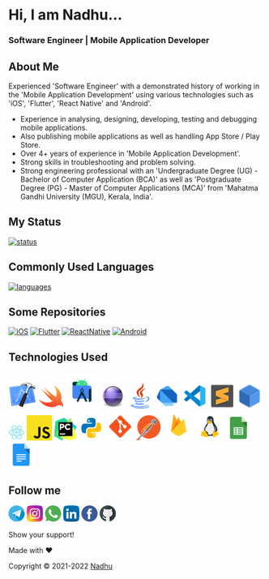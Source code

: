 # Hi, I am Nadhu...
### Software Engineer | Mobile Application Developer


## About Me
Experienced 'Software Engineer' with a demonstrated history of working in the 'Mobile Application Development' using various technologies such as 'iOS', 'Flutter', 'React Native' and 'Android'.

- Experience in analysing, designing, developing, testing and debugging mobile applications. 
- Also publishing mobile applications as well as handling App Store / Play Store.
- Over 4+ years of experience in 'Mobile Application Development'.
- Strong skills in troubleshooting and problem solving.
- Strong engineering professional with an 'Undergraduate Degree (UG) - Bachelor of Computer Application (BCA)' as well as 'Postgraduate Degree (PG) - Master of Computer Applications (MCA)' from 'Mahatma Gandhi University (MGU), Kerala, India'.


## My Status
[![status](https://github-readme-stats.vercel.app/api?username=iamnadhu&show_icons=true&theme=radical)](https://github.com/iamnadhu)


## Commonly Used Languages
[![languages](https://github-readme-stats.vercel.app/api/top-langs/?username=iamnadhu&langs_count=8)](https://github.com/iamnadhu)


## Some Repositories
[![iOS](https://github-readme-stats.vercel.app/api/pin/?username=iamnadhu&repo=iOS)](https://github.com/iamnadhu/iOS)
[![Flutter](https://github-readme-stats.vercel.app/api/pin/?username=iamnadhu&repo=Flutter)](https://github.com/iamnadhu/Flutter)
[![ReactNative](https://github-readme-stats.vercel.app/api/pin/?username=iamnadhu&repo=ReactNative)](https://github.com/iamnadhu/ReactNative)
[![Android](https://github-readme-stats.vercel.app/api/pin/?username=iamnadhu&repo=Android)](https://github.com/iamnadhu/Android)


## Technologies Used
[<img src="https://github.com/iamnadhu/iamnadhu/blob/main/Resources/xcode-icon.png">](https://github.com/iamnadhu)
[<img src="https://github.com/iamnadhu/iamnadhu/blob/main/Resources/swift-icon.png">](https://github.com/iamnadhu)
[<img src="https://github.com/iamnadhu/iamnadhu/blob/main/Resources/android-studio-icon.png">](https://github.com/iamnadhu)
[<img src="https://github.com/iamnadhu/iamnadhu/blob/main/Resources/eclipse-icon.png">](https://github.com/iamnadhu)
[<img src="https://github.com/iamnadhu/iamnadhu/blob/main/Resources/java-icon.png">](https://github.com/iamnadhu)
[<img src="https://github.com/iamnadhu/iamnadhu/blob/main/Resources/dart-icon.png">](https://github.com/iamnadhu)
[<img src="https://github.com/iamnadhu/iamnadhu/blob/main/Resources/vs-code-icon.png">](https://github.com/iamnadhu)
[<img src="https://github.com/iamnadhu/iamnadhu/blob/main/Resources/sublime-icon.png">](https://github.com/iamnadhu)
[<img src="https://github.com/iamnadhu/iamnadhu/blob/main/Resources/netbeans-icon.png">](https://github.com/iamnadhu)
[<img src="https://github.com/iamnadhu/iamnadhu/blob/main/Resources/react-native-icon.png">](https://github.com/iamnadhu)
[<img src="https://github.com/iamnadhu/iamnadhu/blob/main/Resources/java-script-icon.png">](https://github.com/iamnadhu)
[<img src="https://github.com/iamnadhu/iamnadhu/blob/main/Resources/pycharm-icon.png">](https://github.com/iamnadhu)
[<img src="https://github.com/iamnadhu/iamnadhu/blob/main/Resources/python-icon.png">](https://github.com/iamnadhu)
[<img src="https://github.com/iamnadhu/iamnadhu/blob/main/Resources/git-icon.png">](https://github.com/iamnadhu)
[<img src="https://github.com/iamnadhu/iamnadhu/blob/main/Resources/postman-icon.png">](https://github.com/iamnadhu)
[<img src="https://github.com/iamnadhu/iamnadhu/blob/main/Resources/firebase-icon.png">](https://github.com/iamnadhu)
[<img src="https://github.com/iamnadhu/iamnadhu/blob/main/Resources/linux-icon.png">](https://github.com/iamnadhu)
[<img src="https://github.com/iamnadhu/iamnadhu/blob/main/Resources/google-sheet-icon.png">](https://github.com/iamnadhu)
[<img src="https://github.com/iamnadhu/iamnadhu/blob/main/Resources/google-doc-icon.png">](https://github.com/iamnadhu)


## Follow me
[<img src="https://github.com/iamnadhu/iamnadhu/blob/main/Resources/telegram-icon.png">](https://t.me/iamnadhu)
[<img src="https://github.com/iamnadhu/iamnadhu/blob/main/Resources/instagram-icon.png">](https://www.instagram.com/iamnadhu/)
[<img src="https://github.com/iamnadhu/iamnadhu/blob/main/Resources/whatsapp-icon.png">](https://api.whatsapp.com/send?phone=917293451396&lang=en)
[<img src="https://github.com/iamnadhu/iamnadhu/blob/main/Resources/linkedin-icon.png">](https://www.linkedin.com/in/iamnadhu/)
[<img src="https://github.com/iamnadhu/iamnadhu/blob/main/Resources/facebook-icon.png">](https://www.facebook.com/iamnadhu/)
[<img src="https://github.com/iamnadhu/iamnadhu/blob/main/Resources/github-icon.png">](https://github.com/iamnadhu)


Show your support!


Made with ❤️


Copyright © 2021-2022 [Nadhu](https://linktr.ee/iamnadhu)
